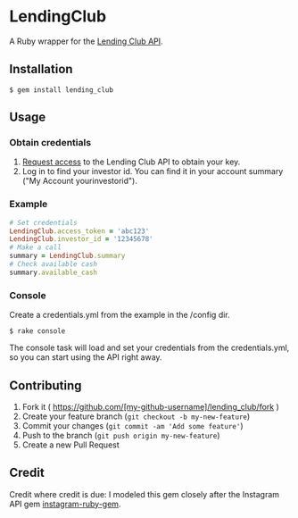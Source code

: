 # LendingClub

A Ruby wrapper for the [Lending Club API](https://www.lendingclub.com/developers/lc-api.action).

## Installation

    $ gem install lending_club

## Usage

### Obtain credentials
1. [Request access](https://www.lendingclub.com/account/profile.action) to the Lending Club API to obtain your key.
2. Log in to find your investor id. You can find it in your account summary ("My Account yourinvestorid").

### Example
```ruby
# Set credentials
LendingClub.access_token = 'abc123'
LendingClub.investor_id = '12345678'
# Make a call
summary = LendingClub.summary
# Check available cash
summary.available_cash
```

### Console
Create a credentials.yml from the example in the /config dir.

    $ rake console

The console task will load and set your credentials from the credentials.yml, so you can start using the API right away.

## Contributing

1. Fork it ( https://github.com/[my-github-username]/lending_club/fork )
2. Create your feature branch (`git checkout -b my-new-feature`)
3. Commit your changes (`git commit -am 'Add some feature'`)
4. Push to the branch (`git push origin my-new-feature`)
5. Create a new Pull Request

## Credit

Credit where credit is due:
I modeled this gem closely after the Instagram API gem [instagram-ruby-gem](https://github.com/Instagram/instagram-ruby-gem).
